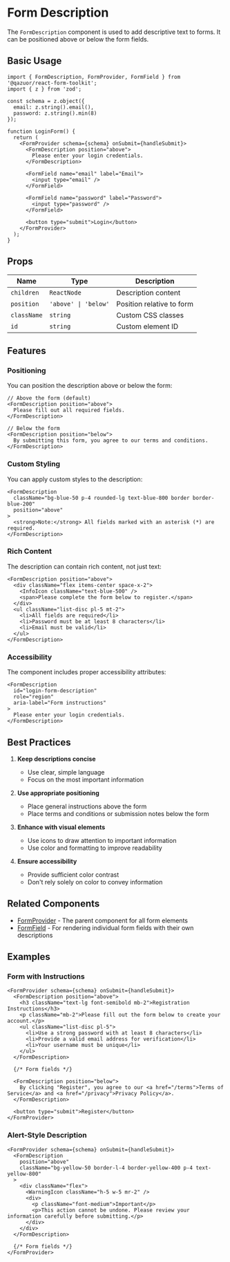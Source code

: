 # Form Description

The `FormDescription` component is used to add descriptive text to forms. It can be positioned above or below the form fields.

## Basic Usage

```tsx
import { FormDescription, FormProvider, FormField } from '@qazuor/react-form-toolkit';
import { z } from 'zod';

const schema = z.object({
  email: z.string().email(),
  password: z.string().min(8)
});

function LoginForm() {
  return (
    <FormProvider schema={schema} onSubmit={handleSubmit}>
      <FormDescription position="above">
        Please enter your login credentials.
      </FormDescription>

      <FormField name="email" label="Email">
        <input type="email" />
      </FormField>

      <FormField name="password" label="Password">
        <input type="password" />
      </FormField>

      <button type="submit">Login</button>
    </FormProvider>
  );
}
```

## Props

| Name | Type | Description |
|------|------|-------------|
| `children` | `ReactNode` | Description content |
| `position` | `'above' \| 'below'` | Position relative to form |
| `className` | `string` | Custom CSS classes |
| `id` | `string` | Custom element ID |

## Features

### Positioning

You can position the description above or below the form:

```tsx
// Above the form (default)
<FormDescription position="above">
  Please fill out all required fields.
</FormDescription>

// Below the form
<FormDescription position="below">
  By submitting this form, you agree to our terms and conditions.
</FormDescription>
```

### Custom Styling

You can apply custom styles to the description:

```tsx
<FormDescription
  className="bg-blue-50 p-4 rounded-lg text-blue-800 border border-blue-200"
  position="above"
>
  <strong>Note:</strong> All fields marked with an asterisk (*) are required.
</FormDescription>
```

### Rich Content

The description can contain rich content, not just text:

```tsx
<FormDescription position="above">
  <div className="flex items-center space-x-2">
    <InfoIcon className="text-blue-500" />
    <span>Please complete the form below to register.</span>
  </div>
  <ul className="list-disc pl-5 mt-2">
    <li>All fields are required</li>
    <li>Password must be at least 8 characters</li>
    <li>Email must be valid</li>
  </ul>
</FormDescription>
```

### Accessibility

The component includes proper accessibility attributes:

```tsx
<FormDescription
  id="login-form-description"
  role="region"
  aria-label="Form instructions"
>
  Please enter your login credentials.
</FormDescription>
```

## Best Practices

1. **Keep descriptions concise**
   - Use clear, simple language
   - Focus on the most important information

2. **Use appropriate positioning**
   - Place general instructions above the form
   - Place terms and conditions or submission notes below the form

3. **Enhance with visual elements**
   - Use icons to draw attention to important information
   - Use color and formatting to improve readability

4. **Ensure accessibility**
   - Provide sufficient color contrast
   - Don't rely solely on color to convey information

## Related Components

- [FormProvider](./form-provider.md) - The parent component for all form elements
- [FormField](./form-field.md) - For rendering individual form fields with their own descriptions

## Examples

### Form with Instructions

```tsx
<FormProvider schema={schema} onSubmit={handleSubmit}>
  <FormDescription position="above">
    <h3 className="text-lg font-semibold mb-2">Registration Instructions</h3>
    <p className="mb-2">Please fill out the form below to create your account.</p>
    <ul className="list-disc pl-5">
      <li>Use a strong password with at least 8 characters</li>
      <li>Provide a valid email address for verification</li>
      <li>Your username must be unique</li>
    </ul>
  </FormDescription>

  {/* Form fields */}

  <FormDescription position="below">
    By clicking "Register", you agree to our <a href="/terms">Terms of Service</a> and <a href="/privacy">Privacy Policy</a>.
  </FormDescription>

  <button type="submit">Register</button>
</FormProvider>
```

### Alert-Style Description

```tsx
<FormProvider schema={schema} onSubmit={handleSubmit}>
  <FormDescription
    position="above"
    className="bg-yellow-50 border-l-4 border-yellow-400 p-4 text-yellow-800"
  >
    <div className="flex">
      <WarningIcon className="h-5 w-5 mr-2" />
      <div>
        <p className="font-medium">Important</p>
        <p>This action cannot be undone. Please review your information carefully before submitting.</p>
      </div>
    </div>
  </FormDescription>

  {/* Form fields */}
</FormProvider>
```
